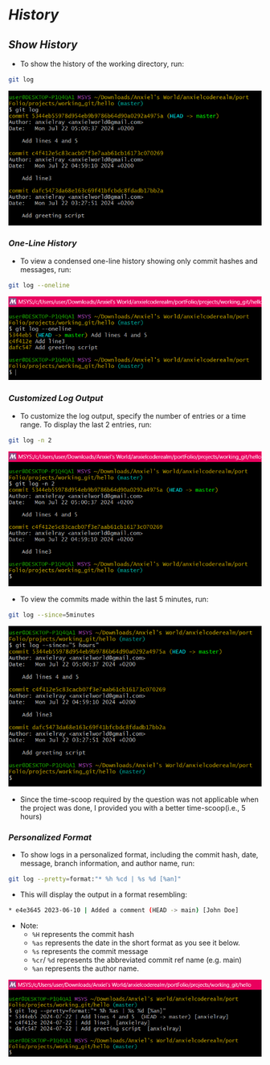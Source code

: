 # _*History*_

## _*Show History*_

- To show the history of the working directory, run:

```bash
git log
```

![alt text](<Screenshot (13).png>)

### _*One-Line History*_

- To view a condensed one-line history showing only commit hashes and messages, run:

```bash
git log --oneline
```

![alt text](<Screenshot (11).png>)

### _*Customized Log Output*_

- To customize the log output, specify the number of entries or a time range. To display the last 2 entries, run:

```bash
git log -n 2
```

![alt text](<Screenshot (15).png>)

- To view the commits made within the last 5 minutes, run:

```bash
git log --since=5minutes
```

![alt text](<Screenshot (16).png>)

- Since the time-scoop required by the question was not applicable when the project was done, I provided you with a better time-scoop(i.e., 5 hours)

### _*Personalized Format*_

- To show logs in a personalized format, including the commit hash, date, message, branch information, and author name, run:

```bash
git log --pretty=format:"* %h %cd | %s %d [%an]"
```

- This will display the output in a format resembling:

```bash
* e4e3645 2023-06-10 | Added a comment (HEAD -> main) [John Doe]
```

- Note:
  - ``%H`` represents the commit hash
  - ``%as``  represents the date in the short format as you see it below.
  - ``%s`` represents the commit message
  - ``%cr``/ ``%d``  represents the abbreviated commit ref name (e.g. main)
  - ``%an``  represents the author name.

![alt text](<Screenshot (17).png>)
